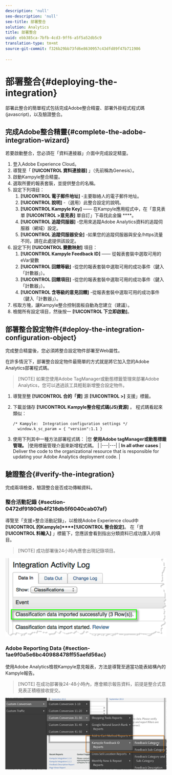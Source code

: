 ```yaml
---
description: 'null'
seo-description: 'null'
seo-title: 部署整合
solution: Analytics
title: 部署整合
uuid: ebb385ca-7bfb-4cd3-9ff6-a5f5a52db5c9
translation-type: tm+mt
source-git-commit: f326b29bb73fd6e8630957c43dfd89f47b711986

---
```



# 部署整合{#deploying-the-integration}

部署此整合的簡單程式包括完成Adobe整合精靈、部署外掛程式程式碼(javascript)，以及驗證整合。

## 完成Adobe整合精靈{#complete-the-adobe-integration-wizard}

若要啟動整合，您必須在「資料連接器」介面中完成設定精靈。

1. 登入Adobe Experience Cloud。
1. 導覽至「 **[!UICONTROL 資料連接器]** 」（先前稱為Genesis）。
1. 啟動Kampyle整合精靈。
1. 選取所要的報表套裝，並提供整合的名稱。
1. 設定下列項目：
   1. **[!UICONTROL 電子郵件地址]** -主要聯絡人的電子郵件地址。
   1. **[!UICONTROL 說明]** -（選用）此整合設定的說明。
   1. **[!UICONTROL Kampyle Key]** —— 在Kampyle應用程式中，在「意見表單 **[!UICONTROL &gt;意見表]** 單自訂」下尋找此金鑰 ****。
   1. **[!UICONTROL 追蹤伺服器]** -您用來追蹤Adobe Analytics資料的追蹤伺服器（網域）設定。
   1. **[!UICONTROL 追蹤伺服器安全]** -如果您的追蹤伺服器與安全/https流量不同，請在此處提供該設定。
1. 設定下列 **[!UICONTROL 變數映射]** 項目：
   1. **[!UICONTROL Kampyle Feedback ID]** —— 從報表套裝中選取可用的eVar變數
   1. **[!UICONTROL 回饋等級]** -從您的報表套裝中選取可用的成功事件（鍵入「計數器」）。
   1. **[!UICONTROL 回饋項目]** -從您的報表套裝中選取可用的成功事件（鍵入「計數器」）。
   1. **[!UICONTROL 含等級的意見回饋]** -從報表套裝中選取可用的成功事件（鍵入「計數器」）。
1. 核取方塊，讓Kampyle整合控制面板自動為您建立（建議）。
1. 檢閱所有設定項目，然後按一 **[!UICONTROL 下立即啟動]**。

## 部署整合設定物件{#deploy-the-integration-configuration-object}

完成整合精靈後，您必須將整合設定物件部署至Web屬性。

在許多情況下，部署整合設定物件最簡單的方式就是將它加入您的Adobe Analytics部署程式碼。

> [!NOTE] 如果您使用Adobe TagManager或動態標籤管理來部署Adobe Analytics，您可以透過該工具輕鬆新增整合設定物件。

1. 導覽至整 **[!UICONTROL 合的「資]** 源 **[!UICONTROL &gt;]** 支援」標籤。
1. 下載並儲存 **[!UICONTROL Kampyle整合程式碼(JS)資源]** 。 程式碼看起來類似：

   ```
   /* Kampyle:  Integration configuration settings */
     window.k_sc_param = { "version":1.1 }
   ```

1. 使用下列其中一種方法部署程式碼：
|您 **使用Adobe tagManager或動態標籤管理。** |使用標籤管理介面來新增程式碼。 |
|---|---|
| **In all other cases** | Deliver the code to the organizational resource that is responsible for updating your Adobe Analytics deployment code.  |

## 驗證整合{#verify-the-integration}

完成兩項檢查，驗證整合是否成功傳輸資料。

### 整合活動記錄 {#section-0472df9180db4f218db5f6040cab07af}

導覽至「支援&gt;整合活動記錄」，以檢視Adobe Experience cloud中 **[!UICONTROL 的Kampyle]****[!UICONTROL 整合設定]**。 在「資 **[!UICONTROL 料輸入]** 」標籤下，您應該會看到指出分類資料已成功匯入的項目。

> [!NOTE] 成功部署後24小時內應會出現記錄項目。

![](assets/integration_activity_log.png)

### Adobe Reporting Data {#section-1ae9f0a5e6bc40988478ff55aefd56ac}

使用Adobe Analytics檢視Kampyle意見報表，方法是導覽至適當功能表結構內的Kampyle報告。

> [!NOTE] 在成功部署後24-48小時內，應會顯示報告資料，前提是整合式意見表正積極接收提交。

![](assets/adobe_reporting_data.png)

